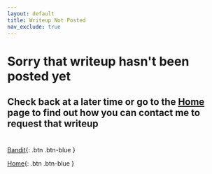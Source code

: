```yaml
---
layout: default
title: Writeup Not Posted 
nav_exclude: true
---
```


# Sorry that writeup hasn't been posted yet

## Check back at a later time or go to the [Home](https://twinston-66.github.io/HackThePlanet/) page to find out how you can contact me to request that writeup
#


[Bandit](https://twinston-66.github.io/HackThePlanet/Wargames/OverTheWire/Bandit/){: .btn .btn-blue }

[Home](https://twinston-66.github.io/HackThePlanet){: .btn .btn-blue }